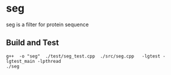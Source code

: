 seg
===

seg is a filter for protein sequence

Build and Test
--------------
	g++  -o "seg"  ./test/seg_test.cpp  ./src/seg.cpp   -lgtest -lgtest_main -lpthread
	./seg